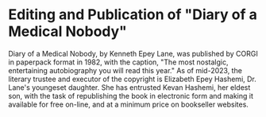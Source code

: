 # Editing and Publication of "Diary of a Medical Nobody"

Diary of a Medical Nobody, by Kenneth Epey Lane, was published by CORGI in paperpack format in 1982, with the caption, "The most nostalgic, entertaining autobiography you will read this year." As of mid-2023,  the literary trustee and executor of the copyright is Elizabeth Epey Hashemi, Dr. Lane's youngeset daughter. She has entrusted Kevan Hashemi, her eldest son, with the task of republishing the book in electronic form and making it available for free on-line, and at a minimum price on bookseller websites.
